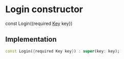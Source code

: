 


# Login constructor






const
Login(\{required [Key](https://api.flutter.dev/flutter/foundation/Key-class.html) key})





## Implementation

```dart
const Login({required Key key}) : super(key: key);
```







